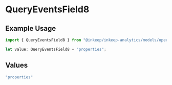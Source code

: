 # QueryEventsField8

## Example Usage

```typescript
import { QueryEventsField8 } from "@inkeep/inkeep-analytics/models/operations";

let value: QueryEventsField8 = "properties";
```

## Values

```typescript
"properties"
```